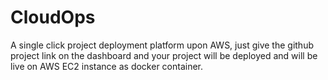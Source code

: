 # CloudOps
A single click project deployment platform upon AWS, just give the github project link on the dashboard and your project will be deployed and will be live on AWS EC2 instance as docker container.
